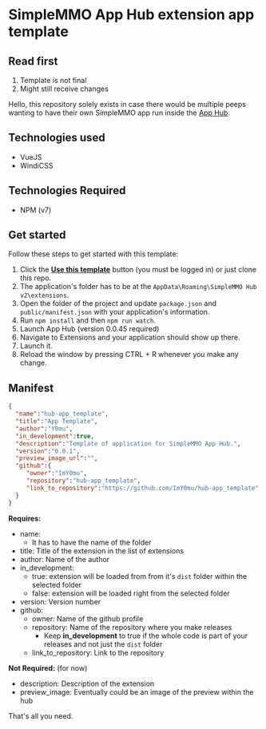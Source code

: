 # SimpleMMO App Hub extension app template

## Read first

1. Template is not final
2. Might still receive changes

Hello, this repository solely exists in case there would be multiple peeps wanting to have their own SimpleMMO app run inside the [App Hub](https://github.com/ImY0mu/SimpleMMO-Hub-Dist).

## Technologies used

- VueJS
- WindiCSS

## Technologies Required

- NPM (v7)
  
## Get started

Follow these steps to get started with this template:

1. Click the **[Use this template](https://github.com/ImY0mu/hub-app_template/generate)** button (you must be logged in) or just clone this repo.
2. The application's folder has to be at the `AppData\Roaming\SimpleMMO Hub v2\extensions`.
3. Open the folder of the project and update `package.json` and `public/manifest.json` with your application's information.
4. Run `npm install` and then `npm run watch`.
5. Launch App Hub (version 0.0.45 required)
6. Navigate to Extensions and your application should show up there.
7. Launch it.
8. Reload the window by pressing CTRL + R whenever you make any change.

## Manifest

```json
{
  "name":"hub-app_template", 
  "title":"App Template",
  "author":"Y0mu",
  "in_development":true,
  "description":"Template of application for SimpleMMO App Hub.",
  "version":"0.0.1",
  "preview_image_url":"",
  "github":{
     "owner":"ImY0mu",
     "repository":"hub-app_template",
     "link_to_repository":"https://github.com/ImY0mu/hub-app_template"
  }
}
```

**Requires:**

- name:
  - It has to have the name of the folder
- title: Title of the extension in the list of extensions
- author: Name of the author
- in_development:
  - true: extension will be loaded from from it's `dist` folder within the selected folder
  - false: extension will be loaded right from the selected folder
- version: Version number
- github:
  - owner: Name of the github profile
  - repository: Name of the repository where you make releases
    - Keep **in_development** to true if the whole code is part of your releases and not just the `dist` folder
  - link_to_repository: Link to the repository

**Not Required:** (for now)

- description: Description of the extension
- preview_image: Eventually could be an image of the preview within the hub

That's all you need.

